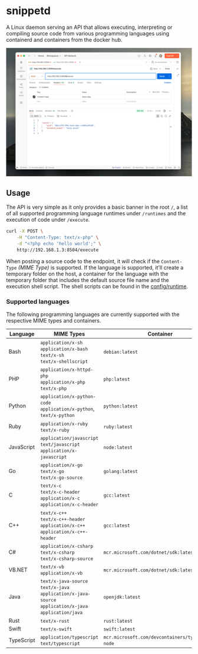 # snippetd

A Linux daemon serving an API that allows executing, interpreting or compiling source code from various programming languages using containerd and containers from the docker hub.

![Hello World in PHP using Postman](doc/postman-php.png)

## Usage

The API is very simple as it only provides a basic banner in the root `/`, a list of all supported programming language runtimes under `/runtimes` and the execution of code under `/execute`.

```bash
curl -X POST \
    -H "Content-Type: text/x-php" \
    -d "<?php echo 'hello world';" \
    http://192.168.1.3:8504/execute
```

When posting a source code to the endpoint, it will check if the `Content-Type` _(MIME Type)_ is supported. If the language is supported, it'll create a temporary folder on the host, a container for the language with the temporary folder that includes the default source file name and the execution shell script. The shell scripts can be found in the [config/runtime](config/runtime). 

### Supported languages

The following programming languages are currently supported with the respective MIME types and containers.

| Language     | MIME Types                                                                                                                  | Container                                        |
|--------------|-----------------------------------------------------------------------------------------------------------------------------|--------------------------------------------------|
| Bash         | `application/x-sh`<br />`application/x-bash`<br />`text/x-sh`<br />`text/x-shellscript`                                     | `debian:latest`                                  |
| PHP          | `application/x-httpd-php`<br />`application/x-php`<br />`text/x-php`                                                        | `php:latest`                                     |
| Python       | `application/x-python-code`<br />`application/x-python`,<br />`text/x-python`                                               | `python:latest`                                  |
| Ruby         | `application/x-ruby`<br />`text/x-ruby`                                                                                     | `ruby:latest`                                    |
| JavaScript   | `application/javascript`<br />`text/javascript`<br />`application/x-javascript`                                             | `node:latest`                                    |
| Go           | `application/x-go`<br />`text/x-go`<br />`text/x-go-source`                                                                 | `golang:latest`                                  |
| C            | `text/x-c`<br />`text/x-c-header`<br />`application/x-c`<br />`application/x-c-header`                                      | `gcc:latest`                                     |
| C++          | `text/x-c++`<br />`text/x-c++-header`<br />`application/x-c++`<br />`application/x-c++-header`                              | `gcc:latest`                                     |
| C#           | `application/x-csharp`<br />`text/x-csharp`<br />`text/x-csharp-source`                                                     | `mcr.microsoft.com/dotnet/sdk:latest`            |
| VB.NET       | `text/x-vb`<br />`application/x-vb`                                                                                         | `mcr.microsoft.com/dotnet/sdk:latest`            |
| Java         | `text/x-java-source`<br />`text/x-java`<br /> `application/x-java-source`<br />`application/x-java`<br />`application/java` | `openjdk:latest`                                 |
| Rust         | `text/x-rust`                                                                                                               | `rust:latest`                                    |
| Swift        | `text/x-swift`                                                                                                              | `swift:latest`                                   |
| TypeScript   | `application/typescript`<br />`text/typescript`                                                                             | `mcr.microsoft.com/devcontainers/typescript-node` |